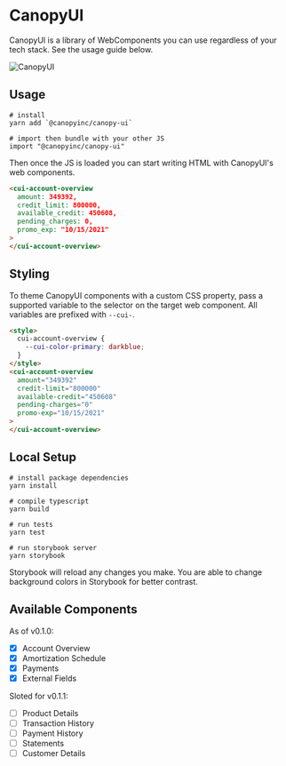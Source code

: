 # CanopyUI

CanopyUI is a library of WebComponents you can use regardless of your tech stack. See the usage
guide below.

![CanopyUI](https://user-images.githubusercontent.com/1096881/110418148-98923f80-805c-11eb-9c70-0654ed0eae00.png)

## Usage

```
# install
yarn add `@canopyinc/canopy-ui`

# import then bundle with your other JS
import "@canopyinc/canopy-ui"
```

Then once the JS is loaded you can start writing HTML with CanopyUI's web components.

```html
<cui-account-overview
  amount: 349392,
  credit_limit: 800000,
  available_credit: 450608,
  pending_charges: 0,
  promo_exp: "10/15/2021"
>
</cui-account-overview>
```

## Styling

To theme CanopyUI components with a custom CSS property, pass a supported variable to the selector
on the target web component. All variables are prefixed with `--cui-`.

```html
<style>
  cui-account-overview {
    --cui-color-primary: darkblue;
  }
</style>
<cui-account-overview
  amount="349392"
  credit-limit="800000"
  available-credit="450608"
  pending-charges="0"
  promo-exp="10/15/2021"
>
</cui-account-overview>
```

## Local Setup

```
# install package dependencies
yarn install

# compile typescript
yarn build

# run tests
yarn test

# run storybook server
yarn storybook
```

Storybook will reload any changes you make. You are able to change background colors in Storybook
for better contrast.

## Available Components

As of v0.1.0:

- [x] Account Overview
- [x] Amortization Schedule
- [x] Payments
- [x] External Fields

Sloted for v0.1.1:

- [ ] Product Details
- [ ] Transaction History
- [ ] Payment History
- [ ] Statements
- [ ] Customer Details
